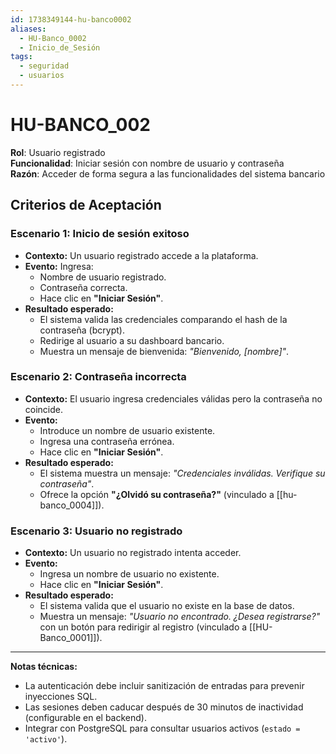 ```yaml
---
id: 1738349144-hu-banco0002
aliases:
  - HU-Banco_0002
  - Inicio_de_Sesión
tags:
  - seguridad
  - usuarios
---
```


# HU-BANCO_002  

**Rol**: Usuario registrado  
**Funcionalidad**: Iniciar sesión con nombre de usuario y contraseña  
**Razón**: Acceder de forma segura a las funcionalidades del sistema bancario  

## **Criterios de Aceptación**  

### **Escenario 1: Inicio de sesión exitoso**  

- **Contexto:** Un usuario registrado accede a la plataforma.  
- **Evento:** Ingresa:  
  - Nombre de usuario registrado.  
  - Contraseña correcta.  
  - Hace clic en **"Iniciar Sesión"**.  
- **Resultado esperado:**  
  - El sistema valida las credenciales comparando el hash de la contraseña (bcrypt).  
  - Redirige al usuario a su dashboard bancario.  
  - Muestra un mensaje de bienvenida: *"Bienvenido, [nombre]"*.  

### **Escenario 2: Contraseña incorrecta**  

- **Contexto:** El usuario ingresa credenciales válidas pero la contraseña no coincide.  
- **Evento:**  
  - Introduce un nombre de usuario existente.  
  - Ingresa una contraseña errónea.  
  - Hace clic en **"Iniciar Sesión"**.  
- **Resultado esperado:**  
  - El sistema muestra un mensaje: *"Credenciales inválidas. Verifique su contraseña"*.  
  - Ofrece la opción **"¿Olvidó su contraseña?"** (vinculado a [[hu-banco_0004]]).  

### **Escenario 3: Usuario no registrado**  

- **Contexto:** Un usuario no registrado intenta acceder.  
- **Evento:**  
  - Ingresa un nombre de usuario no existente.  
  - Hace clic en **"Iniciar Sesión"**.  
- **Resultado esperado:**  
  - El sistema valida que el usuario no existe en la base de datos.  
  - Muestra un mensaje: *"Usuario no encontrado. ¿Desea registrarse?"* con un botón para redirigir al registro (vinculado a [[HU-Banco_0001]]).  

---

**Notas técnicas:**  

- La autenticación debe incluir sanitización de entradas para prevenir inyecciones SQL.  
- Las sesiones deben caducar después de 30 minutos de inactividad (configurable en el backend).  
- Integrar con PostgreSQL para consultar usuarios activos (`estado = 'activo'`).  

